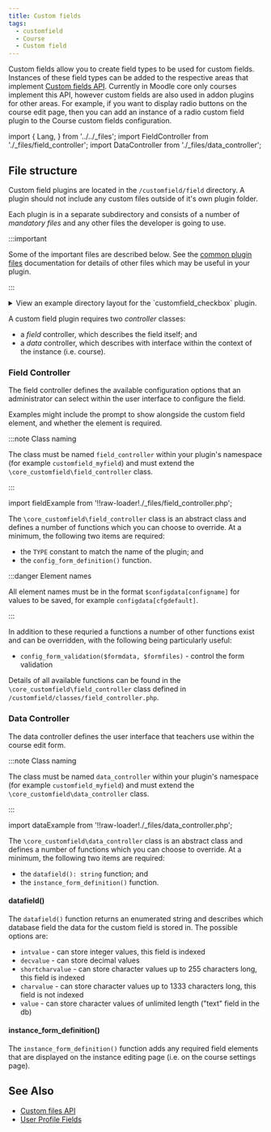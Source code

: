 ```yaml
---
title: Custom fields
tags:
  - customfield
  - Course
  - Custom field
---
```


Custom fields allow you to create field types to be used for custom fields. Instances of these field types can be added to the respective areas that implement [Custom fields API](../../core/customfields/index.md). Currently in Moodle core only courses implement this API, however custom fields are also used in addon plugins for other areas. For example, if you want to display radio buttons on the course edit page, then you can add an instance of a radio custom field plugin to the Course custom fields configuration.

import {
    Lang,
} from '../../_files';
import FieldController from './_files/field_controller';
import DataController from './_files/data_controller';

## File structure

Custom field plugins are located in the `/customfield/field` directory. A plugin should not include any custom files outside of it's own plugin folder.

Each plugin is in a separate subdirectory and consists of a number of _mandatory files_ and any other files the developer is going to use.

:::important

Some of the important files are described below. See the [common plugin files](../../commonfiles/index.mdx) documentation for details of other files which may be useful in your plugin.

:::

<details>
  <summary>View an example directory layout for the `customfield_checkbox` plugin.</summary>

```console
customfield/field/checkbox
├── classes
│   ├── data_controller.php
│   ├── field_controller.php
│   └── privacy
│       └── provider.php
├── lang
│   └── en
│       └── customfield_checkbox.php
└── version.php
```

</details>

A custom field plugin requires two _controller_ classes:

- a _field_ controller, which describes the field itself; and
- a _data_ controller, which describes with interface within the context of the instance (i.e. course).

### Field Controller

The field controller defines the available configuration options that an administrator can select within the user interface to configure the field.

Examples might include the prompt to show alongside the custom field element, and whether the element is required.

:::note Class naming

The class must be named `field_controller` within your plugin's namespace (for example `customfield_myfield`) and must extend the `\core_customfield\field_controller` class.

:::

<!-- markdownlint-save -->
<!-- markdownlint-disable no-inline-html -->

import fieldExample from '!!raw-loader!./_files/field_controller.php';
<FieldController example={fieldExample} />

<!-- markdownlint-restore -->

The `\core_customfield\field_controller` class is an abstract class and defines a number of functions which you can choose to override. At a minimum, the following two items are required:

- the `TYPE` constant to match the name of the plugin; and
- the `config_form_definition()` function.

:::danger Element names

All element names must be in the format `$configdata[configname]` for values to be saved, for example `configdata[cfgdefault]`.

:::

In addition to these requried a functions a number of other functions exist and can be overridden, with the following being particularly useful:

- `config_form_validation($formdata, $formfiles)` - control the form validation

Details of all available functions can be found in the `\core_customfield\field_controller` class defined in `/customfield/classes/field_controller.php`.

### Data Controller

The data controller defines the user interface that teachers use within the course edit form.

:::note Class naming

The class must be named `data_controller` within your plugin's namespace (for example `customfield_myfield`) and must extend the `\core_customfield\data_controller` class.

:::

<!-- markdownlint-save -->
<!-- markdownlint-disable no-inline-html -->

import dataExample from '!!raw-loader!./_files/data_controller.php';
<DataController example={dataExample} />

<!-- markdownlint-restore -->

The `\core_customfield\data_controller` class is an abstract class and defines a number of functions which you can choose to override. At a minimum, the following two items are required:

- the `datafield(): string` function; and
- the `instance_form_definition()` function.

#### datafield()

The `datafield()` function returns an enumerated string and describes which database field the data for the custom field is stored in. The possible options are:

- `intvalue` - can store integer values, this field is indexed
- `decvalue` - can store decimal values
- `shortcharvalue` - can store character values up to 255 characters long, this field is indexed
- `charvalue` - can store character values up to 1333 characters long, this field is not indexed
- `value` - can store character values of unlimited length ("text" field in the db)

#### instance_form_definition()

The `instance_form_definition()` function adds any required field elements that are displayed on the instance editing page (i.e. on the course settings page).

## See Also

- [Custom files API](../../core/customfields/index.md)
- [User Profile Fields](https://docs.moodle.org/dev/User_profile_fields)
